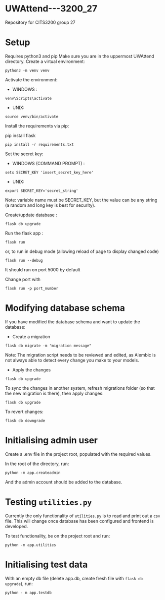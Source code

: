 # UWAttend---3200_27

Repository for CITS3200 group 27

# Setup

Requires python3 and pip
Make sure you are in the uppermost UWAttend directory.
Create a virtual environment:

```
python3 -m venv venv
```

Activate the environment:

- WINDOWS :

```
venv\Scripts\activate
```

- UNIX:

```
source venv/bin/activate
```

Install the requirements via pip:

pip install flask

```
pip install -r requirements.txt
```

Set the secret key:

- WINDOWS (COMMAND PROMPT) :

```
setx SECRET_KEY 'insert_secret_key_here'
```

- UNIX:

```
export SECRET_KEY='secret_string'
```

Note: variable name must be SECRET_KEY, but the value can be any string (a random and long key is best for security).

Create/update database :

```
flask db upgrade
```

Run the flask app :

```
flask run
```

or, to run in debug mode (allowing reload of page to display changed code)

```
flask run --debug
```

It should run on port 5000 by default

Change port with

```
flask run -p port_number
```

# Modifying database schema

If you have modified the database schema and want to update the database:

- Create a migration

```
flask db migrate -m "migration message"
```

Note: The migration script needs to be reviewed and edited, as Alembic is not always able to detect every change you make to your models.

- Apply the changes

```
flask db upgrade
```

To sync the changes in another system, refresh migrations folder (so that the new migration is there), then apply changes:

```
flask db upgrade
```

To revert changes:

```
flask db downgrade
```

# Initialising admin user

Create a .env file in the project root, populated with the required values.

In the root of the directory, run:

```
python -m app.createadmin
```

And the admin account should be added to the database.

# Testing `utilities.py`

Currently the only functionality of `utilities.py` is to read and print out a `csv` file. This will change once database has been configured and frontend is developed.

To test functionality, be on the project root and run:

```shell
python -m app.utilities
```

# Initialising test data

With an empty db file (delete app.db, create fresh file with `flask db upgrade`), run:

```
python - m app.testdb
```

